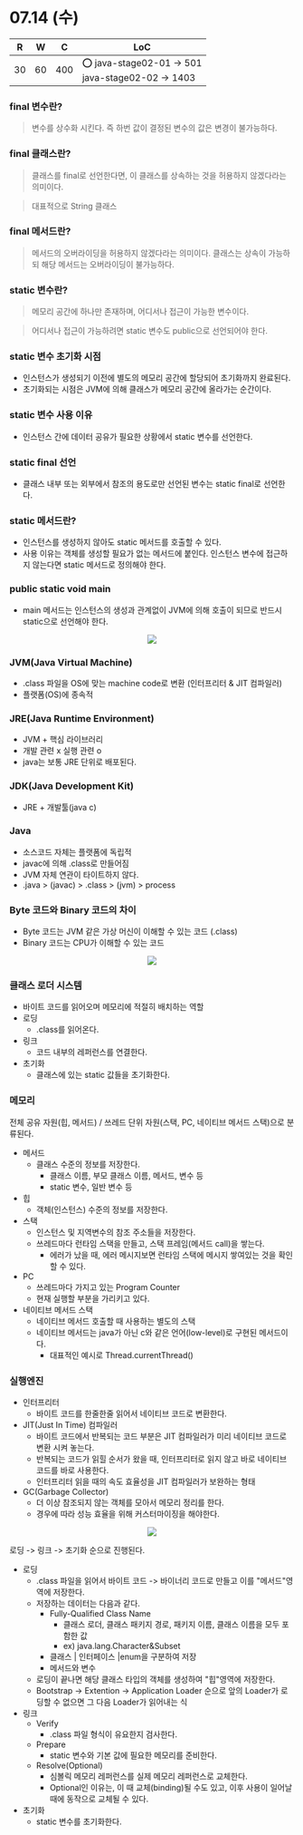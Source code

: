 # 07.14 (수)

| R    | W    | C    | LoC                                                   |
| ---- | ---- | ---- | ----------------------------------------------------- |
| 30   | 60   | 400  | :o: java-stage02-01 -> 501<br>java-stage02-02 -> 1403 |





### final 변수란?

> 변수를 상수화 시킨다. 즉 하번 값이 결정된 변수의 값은 변경이 불가능하다.



### final 클래스란?

> 클래스를 final로 선언한다면, 이 클래스를 상속하는 것을 허용하지 않겠다라는 의미이다.

> 대표적으로 String 클래스



### final 메서드란?

> 메서드의 오버라이딩을 허용하지 않겠다라는 의미이다. 클래스는 상속이 가능하되 해당 메서드는 오버라이딩이 불가능하다.



### static 변수란?

> 메모리 공간에 하나만 존재하며, 어디서나 접근이 가능한 변수이다.

> 어디서나 접근이 가능하려면 static 변수도 public으로 선언되어야 한다.



### static 변수 초기화 시점

- 인스턴스가 생성되기 이전에 별도의 메모리 공간에 할당되어 초기화까지 완료된다.
- 초기화되는 시점은 JVM에 의해 클래스가 메모리 공간에 올라가는 순간이다.



### static 변수 사용 이유

- 인스턴스 간에 데이터 공유가 필요한 상황에서 static 변수를 선언한다.



### static final 선언

- 클래스 내부 또는 외부에서 참조의 용도로만 선언된 변수는 static final로 선언한다.



### static 메서드란?

- 인스턴스를 생성하지 않아도 static 메서드를 호출할 수 있다.
- 사용 이유는 객체를 생성할 필요가 없는 메서드에 붙인다. 인스턴스 변수에 접근하지 않는다면 static 메서드로 정의해야 한다.



### public static void main

- main 메서드는 인스턴스의 생성과 관계없이 JVM에 의해 호출이 되므로 반드시 static으로 선언해야 한다.





<center>
    <img src="./ref/jvm.png">
</center>



### JVM(Java Virtual Machine)

- .class 파일을 OS에 맞는 machine code로 변환 (인터프리터 & JIT 컴파일러)
- 플랫폼(OS)에 종속적



### JRE(Java Runtime Environment)

- JVM + 핵심 라이브러리
- 개발 관련 x 실행 관련 o
- java는 보통 JRE 단위로 배포된다.



### JDK(Java Development Kit)

- JRE + 개발툴(java c)



### Java

- 소스코드 자체는 플랫폼에 독립적
- javac에 의해 .class로 만들어짐
- JVM 자체 연관이 타이트하지 않다.
- .java > (javac) > .class > (jvm) > process



### Byte 코드와 Binary 코드의 차이

- Byte 코드는 JVM 같은 가상 머신이 이해할 수 있는 코드 (.class)
- Binary 코드는 CPU가 이해할 수 있는 코드



<center>
    <img src="./ref/a.png">
</center>


### 클래스 로더 시스템

- 바이트 코드를 읽어오며 메모리에 적절히 배치하는 역할
- 로딩
  - .class를 읽어온다.
- 링크
  - 코드 내부의 레퍼런스를 연결한다.
- 초기화
  - 클래스에 있는 static 값들을 초기화한다.



### 메모리

전체 공유 자원(힙, 메서드) / 쓰레드 단위 자원(스택, PC, 네이티브 메서드 스택)으로 분류된다.

- 메서드
  - 클래스 수준의 정보를 저장한다.
    - 클래스 이름, 부모 클래스 이름, 메서드, 변수 등
    - static 변수, 일반 변수 등
- 힙
  - 객체(인스턴스) 수준의 정보를 저장한다.
- 스택
  - 인스턴스 및 지역변수의 참조 주소들을 저장한다.
  - 쓰레드마다 런타임 스택을 만들고, 스택 프레임(메서드 call)을 쌓는다.
    - 에러가 났을 때, 에러 메시지보면 런타임 스택에 메시지 쌓여있는 것을 확인할 수 있다.
- PC
  - 쓰레드마다 가지고 있는 Program Counter
  - 현재 실행할 부분을 가리키고 있다.
- 네이티브 메서드 스택
  - 네이티브 메서드 호출할 때 사용하는 별도의 스택
  - 네이티브 메서드는 java가 아닌 c와 같은 언어(low-level)로 구현된 메서드이다.
    - 대표적인 예시로 Thread.currentThread()



### 실행엔진

- 인터프리터
  - 바이트 코드를 한줄한줄 읽어서 네이티브 코드로 변환한다.
- JIT(Just In Time) 컴파일러
  - 바이트 코드에서 반복되는 코드 부분은 JIT 컴파일러가 미리 네이티브 코드로 변환 시켜 놓는다.
  - 반복되는 코드가 읽힐 순서가 왔을 때, 인터프리터로 읽지 않고 바로 네이티브 코드를 바로 사용한다.
  - 인터프리터 읽을 때의 속도 효율성을 JIT 컴파일러가 보완하는 형태
- GC(Garbage Collector)
  - 더 이상 참조되지 않는 객체를 모아서 메모리 정리를 한다.
  - 경우에 따라 성능 효율을 위해 커스터마이징을 해야한다.



<center>
    <img src="./ref/b.png">
</center>


로딩 -> 링크 -> 초기화 순으로 진행된다.

- 로딩
  - .class 파일을 읽어서 바이트 코드 -> 바이너리 코드로 만들고 이를 "메서드"영역에 저장한다.
  - 저장하는 데이터는 다음과 같다.
    - Fully-Qualified Class Name
      - 클래스 로더, 클래스 패키지 경로, 패키지 이름, 클래스 이름을 모두 포함한 값
      - ex) java.lang.Character&Subset
    - 클래스 | 인터페이스 |enum을 구분하여 저장
    - 메서드와 변수
  - 로딩이 끝나면 해당 클래스 타입의 객체를 생성하여 "힙"영역에 저장한다.
  - Bootstrap -> Extention -> Application Loader 순으로 앞의 Loader가 로딩할 수 없으면 그 다음 Loader가 읽어내는 식
- 링크
  - Verify
    - .class 파일 형식이 유요한지 검사한다.
  - Prepare
    - static 변수와 기본 값에 필요한 메모리를 준비한다.
  - Resolve(Optional)
    - 심볼릭 메모리 레퍼런스를 실제 메모리 레퍼런스로 교체한다.
    - Optional인 이유는, 이 때 교체(binding)될 수도 있고, 이후 사용이 일어날 때에 동작으로 교체될 수 있다.
- 초기화
  - static 변수를 초기화한다.
